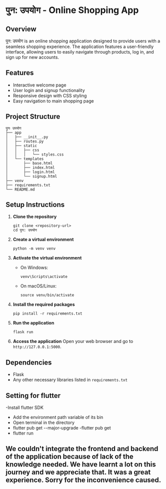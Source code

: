 # पुन: उपयोग - Online Shopping App

## Overview
पुन: उपयोग is an online shopping application designed to provide users with a seamless shopping experience. The application features a user-friendly interface, allowing users to easily navigate through products, log in, and sign up for new accounts.

## Features
- Interactive welcome page
- User login and signup functionality
- Responsive design with CSS styling
- Easy navigation to main shopping page

## Project Structure
```
पुनः उपयोग
├── app
│   ├── __init__.py
│   ├── routes.py
│   ├── static
│   │   ├── css
│   │   │   └── styles.css
│   └── templates
│       ├── base.html
│       ├── index.html
│       ├── login.html
│       └── signup.html
├── venv
├── requirements.txt
└── README.md
```

## Setup Instructions

1. **Clone the repository**
   ```
   git clone <repository-url>
   cd पुन: उपयोग
   ```

2. **Create a virtual environment**
   ```
   python -m venv venv
   ```

3. **Activate the virtual environment**
   - On Windows:
     ```
     venv\Scripts\activate
     ```
   - On macOS/Linux:
     ```
     source venv/bin/activate
     ```

4. **Install the required packages**
   ```
   pip install -r requirements.txt
   ```

5. **Run the application**
   ```
   flask run
   ```

6. **Access the application**
   Open your web browser and go to `http://127.0.0.1:5000`.

## Dependencies
- Flask
- Any other necessary libraries listed in `requirements.txt`

## Setting  for flutter
-Install flutter SDK
- Add the environment path variable of its bin
- Open terminal in the directory
- flutter pub get --major-upgrade
-flutter pub get
- flutter run


## We couldn't integrate the frontend and backend of the application because of lack of the knowledge needed. We have learnt a lot on this journey and we appreciate that. It was a great experience. Sorry for the inconvenience caused.
